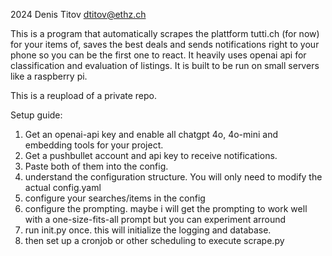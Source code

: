 2024 Denis Titov
dtitov@ethz.ch

This is a program that automatically scrapes the plattform tutti.ch (for now) for your items of, saves the best deals and sends notifications right to your phone so you can be the first one to react. It heavily uses openai api for classification and evaluation of listings. It is built to be run on small servers like a raspberry pi.

This is a reupload of a private repo.

Setup guide:
1. Get an openai-api key and enable all chatgpt 4o, 4o-mini and embedding tools for your project.
2. Get a pushbullet account and api key to receive notifications.
3. Paste both of them into the config.
4. understand the configuration structure. You will only need to modify the actual config.yaml
5. configure your searches/items in the config
6. configure the prompting. maybe i will get the prompting to work well with a one-size-fits-all prompt but you can experiment arround
7. run init.py once. this will initialize the logging and database.
8. then set up a cronjob or other scheduling to execute scrape.py
